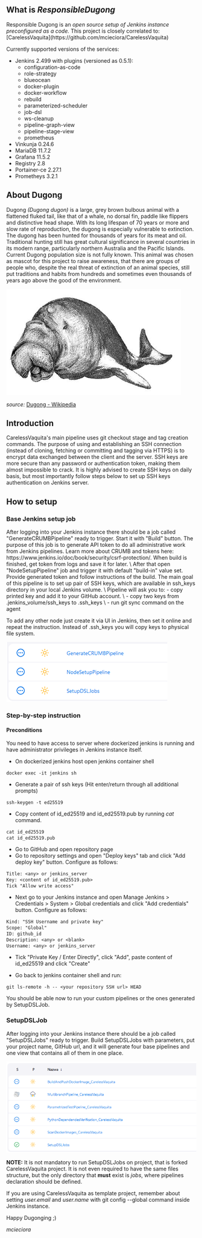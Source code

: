 <h2>What is <i>ResponsibleDugong</i></h2>  
Responsible Dugong is an <i>open source setup of Jenkins instance preconfigured as a code.</i> This project is closely correlated to: [CarelessVaquita](https://github.com/mcieciora/CarelessVaquita)

Currently supported versions of the services:
-  Jenkins 2.499 with plugins (versioned as 0.5.1):
    - configuration-as-code
    - role-strategy
    - blueocean 
    - docker-plugin 
    - docker-workflow 
    - rebuild 
    - parameterized-scheduler 
    - job-dsl 
    - ws-cleanup 
    - pipeline-graph-view 
    - pipeline-stage-view 
    - prometheus
- Vinkunja 0.24.6
- MariaDB 11.7.2
- Grafana 11.5.2
- Registry 2.8
- Portainer-ce 2.27.1
- Prometheys 3.2.1

<h2>About Dugong</h2>  
Dugong <i>(Dugong dugon)</i>  is a large, grey brown bulbous animal with a flattened fluked tail, like that of a whale, no dorsal fin, paddle like flippers and distinctive head shape. 
With its long lifespan of 70 years or more and slow rate of reproduction, the dugong is especially vulnerable to extinction.
The dugong has been hunted for thousands of years for its meat and oil. Traditional hunting still has great cultural significance in several countries in its modern range, particularly northern Australia and the Pacific Islands. 
Current Dugong population size is not fully known.
This animal was chosen as mascot for this project to raise awareness, that there are groups of people who, despite the real threat of extinction of an animal species, still put traditions and habits from hundreds and sometimes even thousands of years ago above the good of the environment.

![dugong.png](doc/dugong.PNG)

<i>source:</i> [Dugong - Wikipedia](https://en.wikipedia.org/wiki/Dugong)

<h2>Introduction</h2>

CarelessVaquita's main pipeline uses git checkout stage and tag creation commands. 
The purpose of using and establishing an SSH connection (instead of cloning, fetching or committing and tagging via HTTPS) is to encrypt data exchanged between the client and the server. 
SSH keys are more secure than any password or authentication token, making them almost impossible to crack. 
It is highly advised to create SSH keys on daily basis, but most importantly follow steps below to set up SSH keys authentication on Jenkins server.


<h2>How to setup</h2>

<h3>Base Jenkins setup job</h3>
After logging into your Jenkins instance there should be a job called "GenerateCRUMBPipeline" ready to trigger. Start it with "Build" button. The purpose of this job is to generate API token to do all administrative work from Jenkins pipelines. Learn more about CRUMB and tokens here: https://www.jenkins.io/doc/book/security/csrf-protection/. When build is finished, get token from logs and save it for later. \
After that open "NodeSetupPipeline" job and trigger it with default "build-in" value set. Provide generated token and follow instructions of the build. The main goal of this pipeline is to set up pair of SSH keys, which are available in ssh_keys directory in your local Jenkins volume. \
Pipeline will ask you to:
- copy printed key and add it to your GitHub account. \
- copy two keys from .jenkins_volume/ssh_keys to .ssh_keys \
- run git sync command on the agent

To add any other node just create it via UI in Jenkins, then set it online and repeat the instruction. Instead of .ssh_keys you will copy keys to physical file system.

![BaseJenkinsSetupPipeline.png](doc/BaseJenkinsSetupPipeline.PNG)

<h3>Step-by-step instruction</h3>

<h4>Preconditions</h4>
You need to have access to server where dockerized jenkins is running and have administrator privileges in Jenkins instance itself.


- On dockerized jenkins host open jenkins container shell
```
docker exec -it jenkins sh
```

- Generate a pair of ssh keys (Hit enter/return through all additional prompts)
```
ssh-keygen -t ed25519
```

- Copy content of id_ed25519 and id_ed25519.pub by running _cat_ command.
```
cat id_ed25519
cat id_ed25519.pub
```

- Go to GitHub and open repository page
- Go to repository settings and open "Deploy keys" tab and click "Add deploy key" button. Configure as follows:
```
Title: <any> or jenkins_server
Key: <content of id_ed25519.pub>
Tick "Allow write access"
```

- Next go to your Jenkins instance and open Manage Jenkins > Credentials > System > Global credentials and click "Add credentials" button. Configure as follows:
```
Kind: "SSH Username and private key"
Scope: "Global"
ID: github_id
Description: <any> or <blank>
Username: <any> or jenkins_server
```
- Tick "Private Key / Enter Directly", click "Add", paste content of id_ed25519 and click "Create"

- Go back to jenkins container shell and run:
```
git ls-remote -h -- <your repository SSH url> HEAD
```

You should be able now to run your custom pipelines or the ones generated by SetupDSLJob.

<h3>SetupDSLJob</h3>

After logging into your Jenkins instance there should be a job called "SetupDSLJobs" ready to trigger. Build SetupDSLJobs with parameters, put your project name, GitHub url, and it will generate four base pipelines and one view that contains all of them in one place.

![SetupDSLJobs.png](doc/SetupDSLJobs.PNG)


<b>NOTE:</b> It is not mandatory to run SetupDSLJobs on project, that is forked CarelessVaquita project. It is not even required to have the same files structure, but the only directory that <b>must</b> exist is <i>jobs</i>, where pipelines declaration should be defined.

If you are using CarelessVaquita as template project, remember about setting _user.email_ and _user.name_ with git config --global command inside Jenkins instance.

Happy Dugonging ;)  

<i>mcieciora</i>

